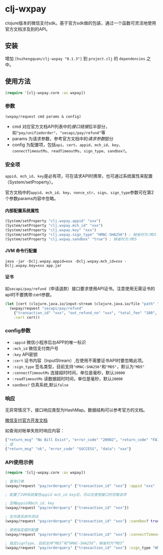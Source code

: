 # clj-wxpay

clojure版本的微信支付sdk。基于官方sdk做的包装，通过一个函数可灵活地使用官方文档涉及到的API。

## 安装

增加 `[huzhengquan/clj-wxpay "0.1.3"]` 到 `project.clj` 的 `dependencies` 之中。

## 使用方法

```clojure
(require '[clj-wxpay.core :as wxpay])
```

### 参数

```clojure
(wxpay/request cmd params & config)
```
- cmd 对应官方文档API列表中的*接口链接*后半部分，如`"pay/unifiedorder"`、`"secapi/pay/refund"`等
- params 为请求参数，参考官方文档中的*请求参数*部分
- config 为配置项，包括`api`、`cert`、`appid`、`mch_id`、`key`、`connectTimeoutMs`、`readTimeoutMs`、`sign_type`、`sandbox?`。

### 安全项

`appid`、`mch_id`、`key`是必有项，可在请求API时携带，也可通过系统属性来配置（System/setProperty）。

官方文档中的`appid`、`mch_id`、`key`、`nonce_str`、`sign`、`sign_type`参数可在第2个参数params内容中忽略。

#### 内部配置系统属性

```clojure
(System/setProperty "clj.wxpay.appid" "xxx")
(System/setProperty "clj.wxpay.mch_id" "xxx")
(System/setProperty "clj.wxpay.key" "xxx")
(System/setProperty "clj.wxpay.sign_type" "HMAC-SHA256") ; 缺省时为:MD5
(System/setProperty "clj.wxpay.sandbox" "true") ; 缺省时为:MD5
```

#### JVM 命令行配置

```shell
java -jar -Dclj.wxpay.appid=xxx -Dclj.wxpay.mch_id=xxx -Dclj.wxpay.key=xxx app.jar
```

#### 证书

如`secapi/pay/refund`（申请退款）接口要求使用API证书。注意使用无需证书的api时不要携带:cert参数。

```clojure
(let [cert (clojure.java.io/input-stream (clojure.java.io/file "path" "apiclient_cert.p12"))]
  (wxpay/request "secapi/pay/refund"
    {"transaction_id" "xxx", "out_refund_no" "xxx", "total_fee" "100", "refund_fee" "100"}
    :cert cert))
```

### config参数

- `:appid` 微信小程序后台APP的唯一标识
- `:mch_id` 微信支付商户号
- `:key` API密钥
- `:cert` 证书内容（InputStream）,在使用不需要证书API时要忽略此项。
- `:sign_type` 签名类型，目前支持`"HMAC-SHA256"`和`"MD5"`，默认为`"MD5"`
- `:connectTimeoutMs` 连接超时时间，单位是毫秒，默认`10000`
- `:readTimeoutMs` 读数据超时时间，单位是毫秒，默认`20000`
- `sandbox?` 仿真系统,默认`false` 

### 响应

无异常情况下，接口响应类型为HashMap。数据结构可以参考官方的文档。

[微信支付官方开发文档](https://pay.weixin.qq.com/wiki/doc/api/index.html)

如查询对帐单失败时响应内容：

```clojure
{"return_msg" "No Bill Exist", "error_code" "20002", "return_code" "FAIL"}
; 或
{"return_msg" "ok", "error_code" "SUCCESS", "data": "xxx"}
```

### API使用示例

```clojure
(require '[clj-wxpay.core :as wxpay])

; 查询订单
(wxpay/request "pay/orderquery" {"transaction_id" "xxx"} :appid "xxx" :mch_id "xxx" :key "xxx")

; 配置了JVM系统属性appid mch_id key后，可以在使用接口时忽略该项

; 忽略appid和mch_id、key
(wxpay/request "pay/orderquery" {"transaction_id" "xxx"})

; 在仿真系统中测试
(wxpay/request "pay/orderquery" {"transaction_id" "xxx"} :sandbox? true)

; 使用指定超时配置
(wxpay/request "pay/orderquery" {"transaction_id" "xxx"} :connectTimeoutMs 1000 :readTimeoutMs 1000)

; 指定signType, 目前支持“MD5”和“HMAC-SHA256”，缺省时为“MD5”
(wxpay/request "pay/orderquery" {"transaction_id" "xxx"} :sign_type "HMAC-SHA256")
```
